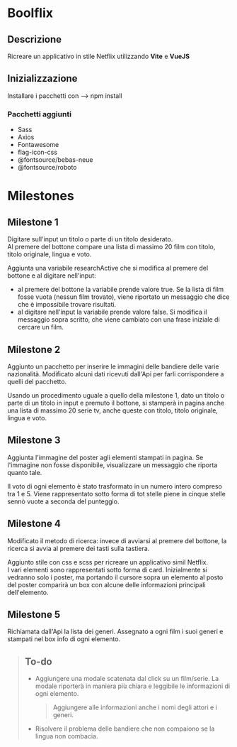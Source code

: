 # Boolflix

## Descrizione

Ricreare un applicativo in stile Netflix utilizzando **Vite** e **VueJS**

## Inizializzazione

Installare i pacchetti con  -->  npm install

### Pacchetti aggiunti

- Sass
- Axios
- Fontawesome
- flag-icon-css
- @fontsource/bebas-neue
- @fontsource/roboto

# Milestones

## Milestone 1

Digitare sull'input un titolo o parte di un titolo desiderato.  
Al premere del bottone compare una lista di massimo 20 film con titolo, titolo originale, lingua e voto.

Aggiunta una variabile researchActive che si modifica al premere del bottone e al digitare nell'input:
- al premere del bottone la variabile prende valore true. Se la lista di film fosse vuota (nessun film trovato), viene riportato un messaggio che dice che è impossibile trovare risultati.
- al digitare nell'input la variabile prende valore false. Si modifica il messaggio sopra scritto, che viene cambiato con una frase iniziale di cercare un film.

## Milestone 2

Aggiunto un pacchetto per inserire le immagini delle bandiere delle varie nazionalità. Modificato alcuni dati ricevuti dall'Api per farli corrispondere a quelli del pacchetto.

Usando un procedimento uguale a quello della milestone 1, dato un titolo o parte di un titolo in input e premuto il bottone, si stamperà in pagina anche una lista di massimo 20 serie tv, anche queste con titolo, titolo originale, lingua e voto.

## Milestone 3

Aggiunta l'immagine del poster agli elementi stampati in pagina. Se l'immagine non fosse disponibile, visualizzare un messaggio che riporta quanto tale.

Il voto di ogni elemento è stato trasformato in un numero intero compreso tra 1 e 5. Viene rappresentato sotto forma di tot stelle piene in cinque stelle sennò vuote a seconda del punteggio.

## Milestone 4

Modificato il metodo di ricerca: invece di avviarsi al premere del bottone, la ricerca si avvia al premere dei tasti sulla tastiera.

Aggiunto stile con css e scss per ricreare un applicativo simil Netflix.  
I vari elementi sono rappresentati sotto forma di card. Inizialmente si vedranno solo i poster, ma portando il cursore sopra un elemento al posto del poster comparirà un box con alcune delle informazioni principali dell'elemento.

## Milestone 5

Richiamata dall'Api la lista dei generi. Assegnato a ogni film i suoi generi e stampati nel box info di ogni elemento.

> ## To-do
> 
> - Aggiungere una modale scatenata dal click su un film/serie. La modale riporterà in maniera più chiara e leggibile le informazioni di ogni elemento.  
>    > Aggiungere alle informazioni anche i nomi degli attori e i generi.
> - Risolvere il problema delle bandiere che non compaiono se la lingua non combacia.  